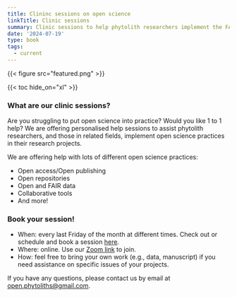 ```yaml
---
title: Clininc sessions on open science
linkTitle: Clinic sessions
summary: Clinic sessions to help phytolith researchers implement the FAIR data principles in phytolith research.
date: '2024-07-19'
type: book
tags:
  - current
---
```


{{< figure src="featured.png" >}}

{{< toc hide_on="xl" >}}

### What are our clinic sessions?
Are you struggling to put open science into practice? Would you like 1 to 1 help? We are offering personalised help sessions to assist phytolith researchers, and those in related fields, implement open science practices in their research projects.

We are offering help with lots of different open science practices:
- Open access/Open publishing
- Open repositories
- Open and FAIR data
- Collaborative tools
- And more!

### Book your session!
- When: every last Friday of the month at different times. Check out or schedule and book a session [here](https://docs.google.com/spreadsheets/d/1K3yjSGWpK5WoPIiCAUW9sLW_jIKjFvME7aHfMqNPB20/edit?gid=0#gid=0).
- Where: online. Use our [Zoom link](https://turing-uk.zoom.us/j/92041814986?pwd=1ScbbKcq54lFun5iwaFYn31K8nvzeY.1) to join.
- How: feel free to bring your own work (e.g., data, manuscript) if you need assistance on specific issues of your projects.

If you have any questions, please contact us by email at open.phytoliths@gmail.com.
